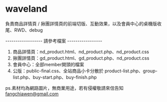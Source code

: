 # waveland
負責商品詳情頁 / 揪團詳情頁的前端切版、互動效果，以及會員中心的桌機版收尾、RWD、debug



------------------  請參考檔案  -----------------
1. 商品詳情頁：nd_product.html、nd_product.php、nd_product.css
2. 揪團詳情頁：gd_product.html、gd_product.php、nd_product.css
3. 會員中心：全部member開頭的檔案
4. 公版：public-final.css、全站商品小卡分散於 product-list.php、group-list.php、buy-start.php、buy-finish.php


ps.素材均為網路圖片，無商業用途，若有侵權敬請來信告知 fangchiawen@gmail.com
